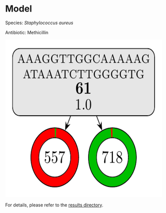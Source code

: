 
# Model

Species: *Staphylococcus aureus*

Antibiotic: Methicillin

<a href="./model.pdf"><img src="./model.png" width=500 height=500 /></a>

For details, please refer to the [results directory](../../../../../results/cart_b/staphylococcus%20aureus/methicillin/repeat_6/).

